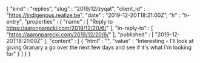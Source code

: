 {
  "kind" : "replies",
  "slug" : "2019/12/zyqat",
  "client_id" : "https://indigenous.realize.be",
  "date" : "2019-12-20T18:21:00Z",
  "h" : "h-entry",
  "properties" : {
    "name" : [ "Reply to https://aaronparecki.com/2019/12/20/6/" ],
    "in-reply-to" : [ "https://aaronparecki.com/2019/12/20/6/" ],
    "published" : [ "2019-12-20T18:21:00Z" ],
    "content" : [ {
      "html" : "",
      "value" : "Interesting - I'll look at giving Granary a go over the next few days and see if it's what I'm looking for"
    } ]
  }
}
